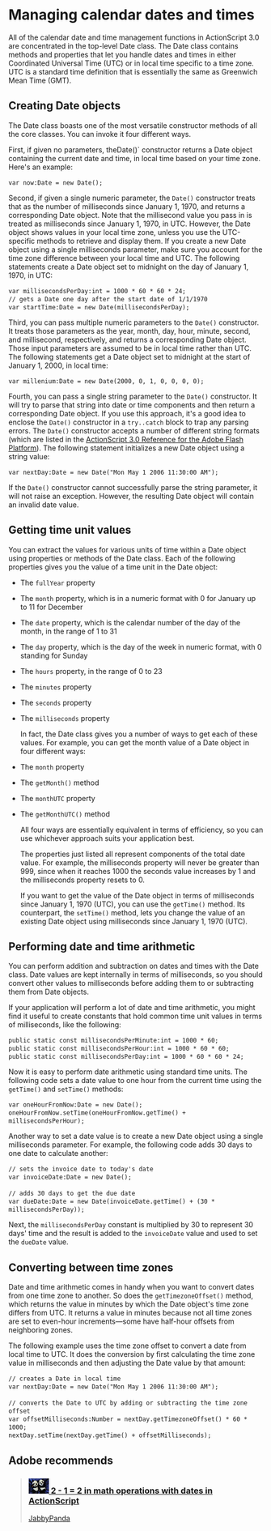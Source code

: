 # Managing calendar dates and times

All of the calendar date and time management functions in ActionScript 3.0 are
concentrated in the top-level Date class. The Date class contains methods and
properties that let you handle dates and times in either Coordinated Universal
Time (UTC) or in local time specific to a time zone. UTC is a standard time
definition that is essentially the same as Greenwich Mean Time (GMT).

## Creating Date objects

The Date class boasts one of the most versatile constructor methods of all the
core classes. You can invoke it four different ways.

First, if given no parameters, theDate()` constructor returns a Date object
containing the current date and time, in local time based on your time zone.
Here's an example:

    var now:Date = new Date();

Second, if given a single numeric parameter, the `Date()` constructor treats
that as the number of milliseconds since January 1, 1970, and returns a
corresponding Date object. Note that the millisecond value you pass in is
treated as milliseconds since January 1, 1970, in UTC. However, the Date object
shows values in your local time zone, unless you use the UTC-specific methods to
retrieve and display them. If you create a new Date object using a single
milliseconds parameter, make sure you account for the time zone difference
between your local time and UTC. The following statements create a Date object
set to midnight on the day of January 1, 1970, in UTC:

    var millisecondsPerDay:int = 1000 * 60 * 60 * 24;
    // gets a Date one day after the start date of 1/1/1970
    var startTime:Date = new Date(millisecondsPerDay);

Third, you can pass multiple numeric parameters to the `Date()` constructor. It
treats those parameters as the year, month, day, hour, minute, second, and
millisecond, respectively, and returns a corresponding Date object. Those input
parameters are assumed to be in local time rather than UTC. The following
statements get a Date object set to midnight at the start of January 1, 2000, in
local time:

    var millenium:Date = new Date(2000, 0, 1, 0, 0, 0, 0);

Fourth, you can pass a single string parameter to the `Date()` constructor. It
will try to parse that string into date or time components and then return a
corresponding Date object. If you use this approach, it's a good idea to enclose
the `Date()` constructor in a `try..catch` block to trap any parsing errors. The
`Date()` constructor accepts a number of different string formats (which are
listed in the
[ActionScript 3.0 Reference for the Adobe Flash Platform](https://help.adobe.com/en_US/FlashPlatform/reference/actionscript/3/index.html)).
The following statement initializes a new Date object using a string value:

    var nextDay:Date = new Date("Mon May 1 2006 11:30:00 AM");

If the `Date()` constructor cannot successfully parse the string parameter, it
will not raise an exception. However, the resulting Date object will contain an
invalid date value.

## Getting time unit values

You can extract the values for various units of time within a Date object using
properties or methods of the Date class. Each of the following properties gives
you the value of a time unit in the Date object:

- The `fullYear` property

- The `month` property, which is in a numeric format with 0 for January up to 11
  for December

- The `date` property, which is the calendar number of the day of the month, in
  the range of 1 to 31

- The `day` property, which is the day of the week in numeric format, with 0
  standing for Sunday

- The `hours` property, in the range of 0 to 23

- The `minutes` property

- The `seconds` property

- The `milliseconds` property

  In fact, the Date class gives you a number of ways to get each of these
  values. For example, you can get the month value of a Date object in four
  different ways:

- The `month` property

- The `getMonth()` method

- The `monthUTC` property

- The `getMonthUTC()` method

  All four ways are essentially equivalent in terms of efficiency, so you can
  use whichever approach suits your application best.

  The properties just listed all represent components of the total date value.
  For example, the milliseconds property will never be greater than 999, since
  when it reaches 1000 the seconds value increases by 1 and the milliseconds
  property resets to 0.

  If you want to get the value of the Date object in terms of milliseconds since
  January 1, 1970 (UTC), you can use the `getTime()` method. Its counterpart,
  the `setTime()` method, lets you change the value of an existing Date object
  using milliseconds since January 1, 1970 (UTC).

## Performing date and time arithmetic

You can perform addition and subtraction on dates and times with the Date class.
Date values are kept internally in terms of milliseconds, so you should convert
other values to milliseconds before adding them to or subtracting them from Date
objects.

If your application will perform a lot of date and time arithmetic, you might
find it useful to create constants that hold common time unit values in terms of
milliseconds, like the following:

    public static const millisecondsPerMinute:int = 1000 * 60;
    public static const millisecondsPerHour:int = 1000 * 60 * 60;
    public static const millisecondsPerDay:int = 1000 * 60 * 60 * 24;

Now it is easy to perform date arithmetic using standard time units. The
following code sets a date value to one hour from the current time using the
`getTime()` and `setTime()` methods:

    var oneHourFromNow:Date = new Date();
    oneHourFromNow.setTime(oneHourFromNow.getTime() + millisecondsPerHour);

Another way to set a date value is to create a new Date object using a single
milliseconds parameter. For example, the following code adds 30 days to one date
to calculate another:

    // sets the invoice date to today's date
    var invoiceDate:Date = new Date();

    // adds 30 days to get the due date
    var dueDate:Date = new Date(invoiceDate.getTime() + (30 * millisecondsPerDay));

Next, the `millisecondsPerDay` constant is multiplied by 30 to represent 30
days' time and the result is added to the `invoiceDate` value and used to set
the `dueDate` value.

## Converting between time zones

Date and time arithmetic comes in handy when you want to convert dates from one
time zone to another. So does the `getTimezoneOffset()` method, which returns
the value in minutes by which the Date object's time zone differs from UTC. It
returns a value in minutes because not all time zones are set to even-hour
increments—some have half-hour offsets from neighboring zones.

The following example uses the time zone offset to convert a date from local
time to UTC. It does the conversion by first calculating the time zone value in
milliseconds and then adjusting the Date value by that amount:

    // creates a Date in local time
    var nextDay:Date = new Date("Mon May 1 2006 11:30:00 AM");

    // converts the Date to UTC by adding or subtracting the time zone offset
    var offsetMilliseconds:Number = nextDay.getTimezoneOffset() * 60 * 1000;
    nextDay.setTime(nextDay.getTime() + offsetMilliseconds);

## Adobe recommends

> ### [![](../../img/jabbyPanda.png) 2 - 1 = 2 in math operations with dates in ActionScript](https://web.archive.org/web/20160404212319/http://www.jabbypanda.com/blog/2011/09/when-2-1-when-doing-math-operations-with-dates-in-actionscript/)
>
> [JabbyPanda](https://web.archive.org/web/20210301181454/http://jabbypanda.com/blog/)

